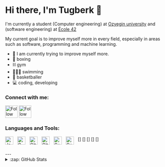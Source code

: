 # Hi there, I'm Tugberk 👋 

I'm currently a student (Computer engineering) at [Ozyegin university](https://www.ozyegin.edu.tr/en) and (software engineering) at [École 42](https://www.42istanbul.com.tr/en/)

My current goal is to improve myself more in every field, especially in areas such as software, programming and machine learning.

- 🌱 I am currently trying to improve myself more. 
- 🥊 boxing
- ⛓ gym
- 🏊🏼‍♂️ swimming
- 🏀 basketballer
- 💻 coding, developing

### Connect with me:

[<img src="https://raw.githubusercontent.com/Raymo111/Raymo111/master/socials/linkedin.png" height="40em" align="center" alt="Follow Tugberk on LinkedIn" title="Follow Tugberk on LinkedIn"/>](https://linkedin.com/in/mehmet-tuğberk-çil-06b299200)
[<img src="https://raw.githubusercontent.com/Raymo111/Raymo111/master/socials/twitter.svg" height="40em" align="center" alt="Follow Tugberk on Twitter" title="Follow Tugberk on Twitter"/>](https://twitter.com/CilTugberk)



### Languages and Tools:

[<img align="left" alt="Java" width="26px" src="https://cdn.jsdelivr.net/gh/devicons/devicon/icons/java/java-original.svg" style="padding-right:10px;" />]
[<img align="left" alt="C" width="26px" src="https://cdn.jsdelivr.net/gh/devicons/devicon/icons/c/c-original.svg" style="padding-right:10px;" />]
[<img align="left" alt="Git" width="26px" src="https://cdn.jsdelivr.net/gh/devicons/devicon/icons/git/git-original.svg" style="padding-right:10px;" />]
[<img align="left" alt="GitHub" width="26px" src="https://user-images.githubusercontent.com/3369400/139447912-e0f43f33-6d9f-45f8-be46-2df5bbc91289.png" style="padding-right:10px;" />](#gh-dark-mode-only)
[<img align="left" alt="C++" width="26px" src="https://cdn-icons-png.flaticon.com/512/6132/6132222.png" style="padding-right:10px;" />]
[<img align="left" alt="C++" width="26px" src="https://user-images.githubusercontent.com/16542113/50175134-4f7b3700-02fc-11e9-914e-cb317fddce4e.png" style="padding-right:10px;" />]

<br />
---
<details>
  <summary>:zap: GitHub Stats</summary>

  <img align="left" alt="tugberkcil's GitHub Stats" src="https://github-readme-stats.vercel.app/api?username=tugberkcil&show_icons=true&hide_border=false&title_color=ff652f&icon_color=FFE400&bg_color=09131B&text_color=ffffff&border_color=0c1a25" />

</details>

[website]: https://codeSTACKr.com
[course]: http://vsCodeHero.com
[twitter]: https://twitter.com/codeSTACKr
[youtube]: https://youtube.com/codeSTACKr
[instagram]: https://instagram.com/codeSTACKr
[linkedin]: https://linkedin.com/in/codeSTACKr
[webdevplaylist]: https://www.youtube.com/playlist?list=PLkwxH9e_vrAJ0WbEsFA9W3I1W-g_BTsbt
[jsplaylist]: https://www.youtube.com/playlist?list=PLkwxH9e_vrALRJKu7wfXby3MKeflhTu6B
[cssplaylist]: https://www.youtube.com/playlist?list=PLkwxH9e_vrALSdvZuEh6gqQdmDoDIoqz4
[reactplaylist]: https://www.youtube.com/playlist?list=PLkwxH9e_vrAK4TdffpxKY3QGyHCpxFcQ0
